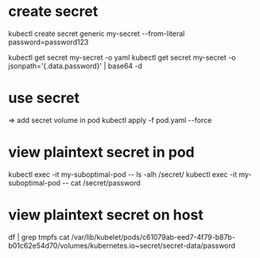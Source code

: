 
# create secret

kubectl create secret generic my-secret --from-literal password=password123

kubectl get secret my-secret -o yaml
kubectl get secret my-secret -o jsonpath='{.data.password}' | base64 -d

# use secret
=> add secret volume in pod
kubectl apply -f pod.yaml --force

# view plaintext secret in pod
kubectl exec -it my-suboptimal-pod -- ls -alh /secret/
kubectl exec -it my-suboptimal-pod -- cat /secret/password

# view plaintext secret on host
df | grep tmpfs
cat /var/lib/kubelet/pods/c61079ab-eed7-4f79-b87b-b01c62e54d70/volumes/kubernetes.io~secret/secret-data/password

